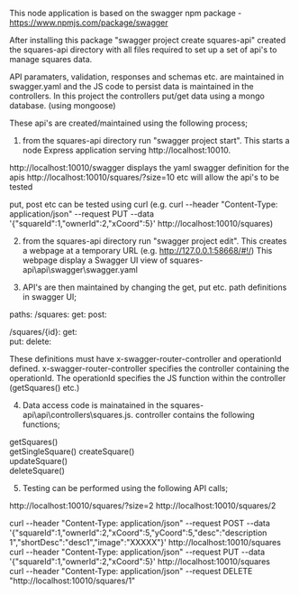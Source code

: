 This node application is based on the swagger npm package - https://www.npmjs.com/package/swagger

After installing this package "swagger project create squares-api" created the squares-api directory with all files required to set up a set of api's to manage squares data.

API paramaters, validation, responses and schemas etc. are maintained in swagger.yaml and the JS code to persist data is maintained in the controllers. In this project the controllers put/get data using a mongo database. (using mongoose)

These api's are created/maintained using the following process;

1. from the squares-api directory run "swagger project start". This starts a node Express application serving http://localhost:10010. 

http://localhost:10010/swagger displays the yaml swagger definition for the apis
http://localhost:10010/squares/?size=10 etc will allow the api's to be tested

put, post etc can be tested using curl (e.g. curl --header "Content-Type: application/json" --request PUT --data '{"squareId":1,"ownerId":2,"xCoord":5}' http://localhost:10010/squares)

2. from the squares-api directory run "swagger project edit". This creates a webpage at a temporary URL  (e.g. http://127.0.0.1:58668/#!/) This webpage display a Swagger UI view of squares-api\api\swagger\swagger.yaml

3. API's are then maintained by changing the get, put etc. path definitions in swagger UI;

paths:
  /squares:
    get:
    post:

  /squares/{id}: 
    get:             
    put:
    delete: 

These definitions must have  x-swagger-router-controller and operationId defined. x-swagger-router-controller specifies the controller containing the operationId. The operationId specifies the JS function within the controller (getSquares() etc.)

4. Data access code is mainatained in the squares-api\api\controllers\squares.js. controller contains the following functions;

  getSquares()      
  getSingleSquare() 
  createSquare()    
  updateSquare()    
  deleteSquare()      
  
5. Testing can be performed using the following API calls;

http://localhost:10010/squares/?size=2
http://localhost:10010/squares/2

curl --header "Content-Type: application/json" --request POST --data '{"squareId":1,"ownerId":2,"xCoord":5,"yCoord":5,"desc":"description 1","shortDesc":"desc1","image":"XXXXX"}' http://localhost:10010/squares
curl --header "Content-Type: application/json" --request PUT  --data '{"squareId":1,"ownerId":2,"xCoord":5}' http://localhost:10010/squares   
curl --header "Content-Type: application/json" --request DELETE "http://localhost:10010/squares/1" 